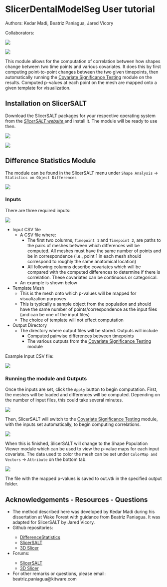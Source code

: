 # SlicerDentalModelSeg User tutorial

Authors: Kedar Madi, Beatriz Paniagua, Jared Vicory

Collaborators:

![](img/SlicerSALT-DifferenceStatistics-Tutorial_0.jpg)

![](img/SlicerSALT-SPHARM-PDM-Tutorial_2.png)

This module allows for the computation of correlation between how shapes change between two time points and various covariates. It does this by first computing point-to-point changes between the two given timepoints, then automatically running the [Covariate Significance Testing](CovarianceTesting.md) module on the results. Computed p-values at each point on the mesh are mapped onto a given template for visualization.

## Installation on SlicerSALT

Download the SlicerSALT packages for your respective operating system from the   _[SlicerSALT website ](http://salt.slicer.org)_  and install it\.   The module   will be ready to use then\. 

![](img/SlicerSALT-DifferenceStatistics-Tutorial_2.png)

![](img/SlicerSALT-DifferenceStatistics-Tutorial_3.png)

## Difference Statistics Module

The module can be found in the SlicerSALT menu under `Shape Analysis` -> `Statistics on Object Differences`

![](img/SlicerSALT-DifferenceStatistics-Tutorial_4.png)

### Inputs

There are three required inputs:

![](img/SlicerSALT-DifferenceStatistics-Tutorial_5.png)


- Input CSV file
  - A CSV file where:
    - The first two columns, `Timepoint 1` and `Timepoint 2`, are paths to the pairs of meshes between which differences will be computed. All meshes must have the same number of points and be in correspondence (i.e., point 1 in each mesh should correspond to roughly the same anatomical location)
    - All following columns describe covariates which will be compared with the computed differences to determine if there is correlation. These covariates can be continuous or categorical.
  - An example is shown below
- Template Mesh
  - This is the mesh onto which p-values will be mapped for visualization purposes
  - This is typically a sample object from the population and should have the same number of points/correspondence as the input files (and can be one of the input files)
  - The choice of template will not effect computation
- Output Directory
  - The directory where output files will be stored. Outputs will include
    - Computed pairwise differences between timepoints
    - The various outputs from the [Covariate Significance Testing](CovarianceTesting.md) module

Example Input CSV file:

![](img/SlicerSALT-DifferenceStatistics-Tutorial_6.png)

### Running the module and Outputs

Once the inputs are set, click the `Apply` button to begin computation. First, the meshes will be loaded and differences will be computed. Depending on the number of input files, this could take several minutes.

![](img/SlicerSALT-DifferenceStatistics-Tutorial_7.png)

Then, SlicerSALT will switch to the [Covariate Significance Testing](CovarianceTesting.md) module, with the inputs set automatically, to begin computing correlations.

![](img/SlicerSALT-DifferenceStatistics-Tutorial_8.png)

When this is finished, SlicerSALT will change to the Shape Population Viewer module which can be used to view the p-value maps for each input covariate. The data used to color the mesh can be set under `ColorMap and Vectors` -> `Attribute` on the bottom tab.

![](img/SlicerSALT-DifferenceStatistics-Tutorial_9.png)

The file with the mapped p-values is saved to out.vtk in the specified output folder.

## Acknowledgements \- Resources \- Questions



<ul>
  <li>The method described here was developed by Kedar Madi during his dissertation at Wake Forest with guidance from Beatriz Paniagua. It was adapted for SlicerSALT by Jared Vicory.</li>
  <li>Github repositories:</li>
      <ul>
            <li><a href="https://github.com/slicersalt/DifferenceStatistics">DifferenceStatistics</a></li>
            <li><a href="https://salt.slicer.org">SlicerSALT</a></li>
            <li><a href="https://github.com/Slicer/Slicer">3D Slicer</a></li>
      </ul>
  <li>Forums:</li>
      <ul>
            <li><a href="https://discourse.slicer.org/t/about-the-slicersalt-category/47">SlicerSALT</a></li>
            <li><a href="https://discourse.slicer.org/">3D Slicer</a></li>
      </ul>
  <li>For other remarks or questions, please email: beatriz.paniagua@kitware.com</li>
</ul>


